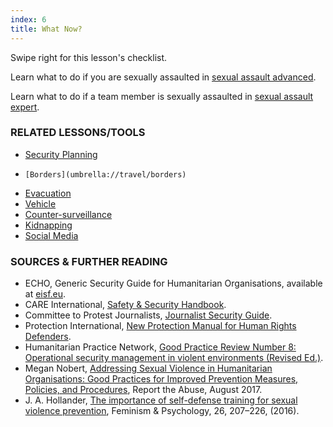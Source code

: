 ```yaml
---
index: 6
title: What Now?
---
```

Swipe right for this lesson's checklist.

Learn what to do if you are sexually assaulted in [sexual assault advanced](umbrella://operations/sexual-assault/advanced).

Learn what to do if a team member is sexually assaulted in [sexual assault expert](umbrella://operations/sexual-assault/expert).

### RELATED LESSONS/TOOLS

*   [Security Planning](umbrella://assess-your-risk/security-planning)
*	  [Borders](umbrella://travel/borders)
*   [Evacuation](umbrella://operations/evacuation)
*   [Vehicle](umbrella://travel/vehicles)
*   [Counter-surveillance](umbrella://operations/counter/surveillance/beginner)
*   [Kidnapping](umbrella://travel/kidnapping/beginner)
*   [Social Media](umbrella://communications/social-media/beginner)

### SOURCES & FURTHER READING

*   ECHO, Generic Security Guide for Humanitarian Organisations, available at [eisf.eu](https://www.eisf.eu/library/generic-security-guide-for-humanitarian-organisations/).
*   CARE International, [Safety & Security Handbook](https://www.eisf.eu/wp-content/uploads/2014/09/0614-Macpherson-2004-CARE-International-Safety-and-Security-Handbook.pdf).
*   Committee to Protest Journalists, [Journalist Security Guide](https://cpj.org/reports/2012/04/journalist-security-guide.php).
*   Protection International, [New Protection Manual for Human Rights Defenders](https://www.protectioninternational.org/en/node/1106).
*   Humanitarian Practice Network, [Good Practice Review Number 8: Operational security management in violent environments (Revised Ed.)](http://odihpn.org/wp-content/uploads/2010/11/GPR_8_revised2.pdf).
*   Megan Nobert, [Addressing Sexual Violence in Humanitarian Organisations: Good Practices for Improved Prevention Measures, Policies, and Procedures](https://www.eisf.eu/library/addressing-sexual-violence-in-humanitarian-organisations-good-practices-for-improved-prevention-measures-policies-and-procedures/), Report the Abuse, August 2017.
*   J. A. Hollander, [The importance of self-defense training for sexual violence prevention](https://www.researchgate.net/publication/301318587_The_importance_of_self-defense_training_for_sexual_violence_prevention), Feminism & Psychology, 26, 207–226, (2016).